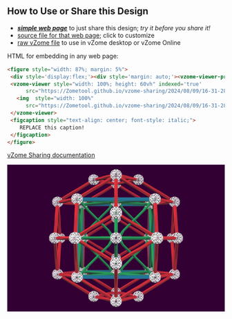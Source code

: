 
## How to Use or Share this Design

 - [***simple web page***](<https://Zometool.github.io/vzome-sharing/2024/08/09/16-31-28-cubestellatriacon/>) to just share this design; *try it before you share it!*
 - [source file for that web page](<https://github.com/Zometool/vzome-sharing/edit/main/2024/08/09/16-31-28-cubestellatriacon/index.md>); click to customize
 - [raw vZome file](<https://raw.githubusercontent.com/Zometool/vzome-sharing/main/2024/08/09/16-31-28-cubestellatriacon/cubestellatriacon.vZome>) to use in vZome desktop or vZome Online
 
 HTML for embedding in any web page:
 ```html
<figure style="width: 87%; margin: 5%">
  <div style='display:flex;'><div style='margin: auto;'><vzome-viewer-previous label='prev step'></vzome-viewer-previous><vzome-viewer-next label='next step'></vzome-viewer-next></div></div>
  <vzome-viewer style="width: 100%; height: 60vh" indexed='true'
       src="https://Zometool.github.io/vzome-sharing/2024/08/09/16-31-28-cubestellatriacon/cubestellatriacon.vZome" >
    <img  style="width: 100%"
       src="https://Zometool.github.io/vzome-sharing/2024/08/09/16-31-28-cubestellatriacon/cubestellatriacon.png" >
  </vzome-viewer>
  <figcaption style="text-align: center; font-style: italic;">
     REPLACE this caption!
  </figcaption>
</figure>

 ```

[vZome Sharing documentation](https://vzome.github.io/vzome/sharing.html#how-it-works)

![Image](<cubestellatriacon.png>)


